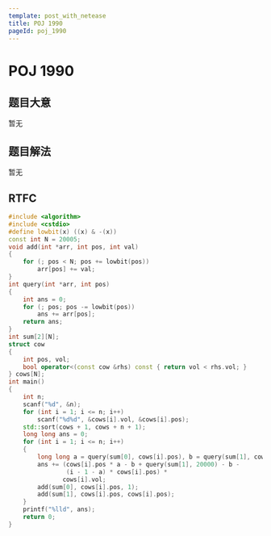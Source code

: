 ```yaml
---
template: post_with_netease
title: POJ 1990
pageId: poj_1990
---
```


# POJ 1990
<span id="poem"></span><script>$(function(){$.ajax('/api/poem?rnd='+Date.now()+Math.random()).done(function(data){$('#poem').text(data);});});</script>
## 题目大意
暂无

## 题目解法
暂无

## RTFC

```cpp
#include <algorithm>
#include <cstdio>
#define lowbit(x) ((x) & -(x))
const int N = 20005;
void add(int *arr, int pos, int val)
{
    for (; pos < N; pos += lowbit(pos))
        arr[pos] += val;
}
int query(int *arr, int pos)
{
    int ans = 0;
    for (; pos; pos -= lowbit(pos))
        ans += arr[pos];
    return ans;
}
int sum[2][N];
struct cow
{
    int pos, vol;
    bool operator<(const cow &rhs) const { return vol < rhs.vol; }
} cows[N];
int main()
{
    int n;
    scanf("%d", &n);
    for (int i = 1; i <= n; i++)
        scanf("%d%d", &cows[i].vol, &cows[i].pos);
    std::sort(cows + 1, cows + n + 1);
    long long ans = 0;
    for (int i = 1; i <= n; i++)
    {
        long long a = query(sum[0], cows[i].pos), b = query(sum[1], cows[i].pos);
        ans += (cows[i].pos * a - b + query(sum[1], 20000) - b -
                (i - 1 - a) * cows[i].pos) *
               cows[i].vol;
        add(sum[0], cows[i].pos, 1);
        add(sum[1], cows[i].pos, cows[i].pos);
    }
    printf("%lld", ans);
    return 0;
}
```
<div id="__comment"></div>
